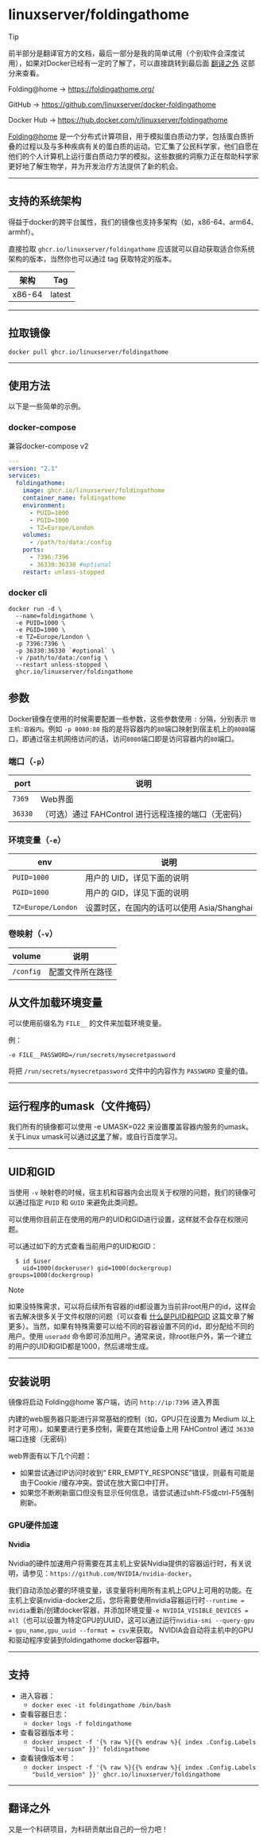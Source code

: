 # linuxserver/foldingathome

> [!TIP]
>
> 前半部分是翻译官方的文档，最后一部分是我的简单试用（个别软件会深度试用），如果对Docker已经有一定的了解了，可以直接跳转到最后面 [翻译之外](#翻译之外) 这部分来查看。

Folding@home → https://foldingathome.org/

GitHub → https://github.com/linuxserver/docker-foldingathome

Docker Hub → https://hub.docker.com/r/linuxserver/foldingathome

[Folding@home](https://foldingathome.org/) 是一个分布式计算项目，用于模拟蛋白质动力学，包括蛋白质折叠的过程以及与多种疾病有关的蛋白质的运动。它汇集了公民科学家，他们自愿在他们的个人计算机上运行蛋白质动力学的模拟。这些数据的洞察力正在帮助科学家更好地了解生物学，并为开发治疗方法提供了新的机会。

------

## 支持的系统架构

得益于docker的跨平台属性，我们的镜像也支持多架构（如，x86-64、arm64、armhf）。

直接拉取 `ghcr.io/linuxserver/foldingathome` 应该就可以自动获取适合你系统架构的版本，当然你也可以通过 tag 获取特定的版本。

| 架构   | Tag    |
| ------ | ------ |
| x86-64 | latest |

------

## 拉取镜像

```shell
docker pull ghcr.io/linuxserver/foldingathome
```

------

## 使用方法

以下是一些简单的示例。

### docker-compose

兼容docker-compose v2

```yaml
---
version: "2.1"
services:
  foldingathome:
    image: ghcr.io/linuxserver/foldingathome
    container_name: foldingathome
    environment:
      - PUID=1000
      - PGID=1000
      - TZ=Europe/London
    volumes:
      - /path/to/data:/config
    ports:
      - 7396:7396
      - 36330:36330 #optional
    restart: unless-stopped
```

### docker cli

```shell
docker run -d \
  --name=foldingathome \
  -e PUID=1000 \
  -e PGID=1000 \
  -e TZ=Europe/London \
  -p 7396:7396 \
  -p 36330:36330 `#optional` \
  -v /path/to/data:/config \
  --restart unless-stopped \
  ghcr.io/linuxserver/foldingathome
```

## 参数

Docker镜像在使用的时候需要配置一些参数，这些参数使用 `:` 分隔，分别表示 `宿主机:容器内`。例如 `-p 8080:80` 指的是将容器内的`80`端口映射到宿主机上的`8080`端口，即通过宿主机网络访问的话，访问`8080`端口即是访问容器内的`80`端口。

### 端口（`-p`）

| port    | 说明                                                 |
| ------- | ---------------------------------------------------- |
| `7369`  | Web界面                                              |
| `36330` | （可选）通过 FAHControl 进行远程连接的端口（无密码） |

### 环境变量（`-e`）

| env                | 说明                                       |
| ------------------ | ------------------------------------------ |
| `PUID=1000`        | 用户的 UID，详见下面的说明                 |
| `PGID=1000`        | 用户的 GID，详见下面的说明                 |
| `TZ=Europe/London` | 设置时区，在国内的话可以使用 Asia/Shanghai |

### 卷映射（`-v`）

| volume    | 说明             |
| --------- | ---------------- |
| `/config` | 配置文件所在路径 |

### 


## 从文件加载环境变量

可以使用前缀名为 `FILE__` 的文件来加载环境变量。

例：

```
-e FILE__PASSWORD=/run/secrets/mysecretpassword
```

将把 `/run/secrets/mysecretpassword` 文件中的内容作为 `PASSWORD` 变量的值。

------

## 运行程序的umask（文件掩码）

我们所有的镜像都可以使用 -e UMASK=022 来设置覆盖容器内服务的umask。关于Linux umask可以通过[这里](https://en.wikipedia.org/wiki/Umask)了解，或自行百度学习。

------

## UID和GID

当使用 `-v` 映射卷的时候，宿主机和容器内会出现关于权限的问题，我们的镜像可以通过指定 `PUID` 和 `GUID` 来避免此类问题。

可以使用你目前正在使用的用户的UID和GID进行设置，这样就不会存在权限问题。

可以通过如下的方式查看当前用户的UID和GID：

```shell
  $ id $user
    uid=1000(dockeruser) gid=1000(dockergroup) groups=1000(dockergroup)
```

> [!NOTE]
>
> 如果没特殊需求，可以将后续所有容器的id都设置为当前非root用户的id，这样会省去解决很多关于文件权限的问题（可以查看 [什么是PUID和PGID](general/understanding-puid-and-pgid.md) 这篇文章了解更多）。当然，如果有特殊需要可以给不同的容器设置不同的id，即分配给不同的用户。使用 `useradd` 命令即可添加用户。通常来说，除root账户外，第一个建立的用户的UID和GID都是1000，然后递增生成。

------

## 安装说明

镜像将启动 Folding@home 客户端，访问 `http://ip:7396` 进入界面

内建的web服务器只能进行非常基础的控制（如，GPU只在设置为 Medium 以上时才可用）。如果要进行更多控制，需要在其他设备上用 FAHControl 通过 `36330` 端口连接（无密码）

web界面有以下几个问题：

- 如果尝试通过IP访问时收到“ ERR_EMPTY_RESPONSE”错误，则最有可能是由于Cookie /缓存冲突。尝试在放大窗口中打开。
- 如果您不断刷新窗口但没有显示任何信息，请尝试通过shft-F5或ctrl-F5强制刷新。

### GPU硬件加速

#### Nvidia

Nvidia的硬件加速用户将需要在其主机上安装Nvidia提供的容器运行时，有关说明，请参见：`https://github.com/NVIDIA/nvidia-docker`。

我们自动添加必要的环境变量，该变量将利用所有主机上GPU上可用的功能。在主机上安装nvidia-docker之后，您将需要使用nvidia容器运行时`--runtime = nvidia`重新/创建docker容器，并添加环境变量`-e NVIDIA_VISIBLE_DEVICES = all`（也可以设置为特定GPU的UUID，这可以通过运行`nvidia-smi --query-gpu = gpu_name,gpu_uuid --format = csv`来获取。 NVIDIA会自动将主机中的GPU和驱动程序安装到foldingathome docker容器中。

------

## 支持

- 进入容器：
  - `docker exec -it foldingathome /bin/bash`
- 查看容器日志：
  - `docker logs -f foldingathome`
- 查看容器版本号：
  - `docker inspect -f '{% raw %}{{% endraw %}{ index .Config.Labels "build_version" }}' foldingathome`
- 查看镜像版本号：
  - `docker inspect -f '{% raw %}{{% endraw %}{ index .Config.Labels "build_version" }}' ghcr.io/linuxserver/foldingathome`

------

## 翻译之外

又是一个科研项目，为科研贡献出自己的一份力吧！